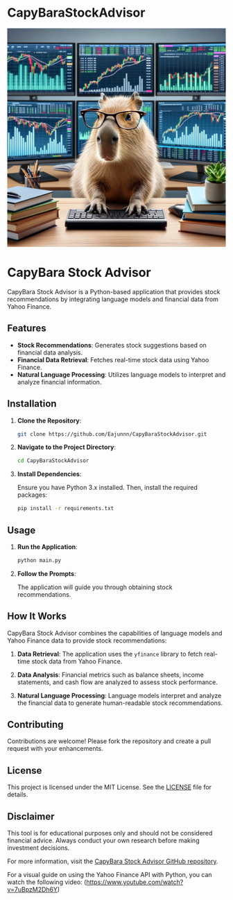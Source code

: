 # CapyBaraStockAdvisor

![CapyBaraStockAdvisor](capy_stonk.webp)


# CapyBara Stock Advisor

CapyBara Stock Advisor is a Python-based application that provides stock recommendations by integrating language models and financial data from Yahoo Finance.

## Features

- **Stock Recommendations**: Generates stock suggestions based on financial data analysis.
- **Financial Data Retrieval**: Fetches real-time stock data using Yahoo Finance.
- **Natural Language Processing**: Utilizes language models to interpret and analyze financial information.

## Installation

1. **Clone the Repository**:

   ```bash
   git clone https://github.com/Eajunnn/CapyBaraStockAdvisor.git
   ```

2. **Navigate to the Project Directory**:

   ```bash
   cd CapyBaraStockAdvisor
   ```

3. **Install Dependencies**:

   Ensure you have Python 3.x installed. Then, install the required packages:

   ```bash
   pip install -r requirements.txt
   ```

## Usage

1. **Run the Application**:

   ```bash
   python main.py
   ```

2. **Follow the Prompts**:

   The application will guide you through obtaining stock recommendations.

## How It Works

CapyBara Stock Advisor combines the capabilities of language models and Yahoo Finance data to provide stock recommendations:

1. **Data Retrieval**: The application uses the `yfinance` library to fetch real-time stock data from Yahoo Finance.

2. **Data Analysis**: Financial metrics such as balance sheets, income statements, and cash flow are analyzed to assess stock performance.

3. **Natural Language Processing**: Language models interpret and analyze the financial data to generate human-readable stock recommendations.

## Contributing

Contributions are welcome! Please fork the repository and create a pull request with your enhancements.

## License

This project is licensed under the MIT License. See the [LICENSE](LICENSE) file for details.

## Disclaimer

This tool is for educational purposes only and should not be considered financial advice. Always conduct your own research before making investment decisions.

For more information, visit the [CapyBara Stock Advisor GitHub repository](https://github.com/Eajunnn/CapyBaraStockAdvisor).

For a visual guide on using the Yahoo Finance API with Python, you can watch the following video:
(https://www.youtube.com/watch?v=7uBpzM2Dh6Y)
